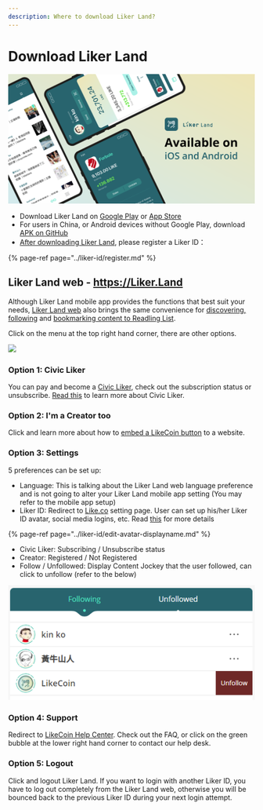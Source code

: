 ```yaml
---
description: Where to download Liker Land?
---
```


# Download Liker Land

![](../../.gitbook/assets/likecoin_ad72_appstore_og_ios_android.png)

* Download Liker Land on [Google Play](https://play.google.com/store/apps/details?id=com.oice) or [App Store](https://apps.apple.com/hk/app/liker-land/id1248232355)
* For users in China, or Android devices without Google Play, download [APK on GitHub](https://github.com/likecoin/likecoin-app/releases)
* [After downloading Liker Land](https://liker.land/getapp), please register a Liker ID：

{% page-ref page="../liker-id/register.md" %}

## Liker Land web - https://Liker.Land

Although Liker Land mobile app provides the functions that best suit your needs, [Liker Land web](https://liker.land/) also brings the same convenience for [discovering, following](https://docs.like.co/user-guide/reader/today-headline) and [bookmarking content to Readling List](https://docs.like.co/user-guide/reader/readling-list).

Click on the menu at the top right hand corner, there are other options.

![](https://gblobscdn.gitbook.com/assets%2F-LL4mdaVjNgL6A1--PV0%2F-MDJjdmH4gPPkYdgO50G%2F-MDJkMQN_N9l6TOGbQY9%2FLiker%20Land%20Web%202.png?alt=media&token=26a63b5c-8744-4046-ac1d-e1322809a268)

### **Option 1: Civic Liker**

You can pay and become a [Civic Liker](https://liker.land/civic), check out the subscription status or unsubscribe. [Read this](https://docs.like.co/user-guide/civic-liker) to learn more about Civic Liker.

### **Option 2: I'm a Creator too**

Click and learn more about how to [embed a LikeCoin button](https://liker.land/creators) to a website.

### **Option 3: Settings**

5 preferences can be set up:

* Language: This is talking about the Liker Land web language preference and is not going to alter your Liker Land mobile app setting \(You may refer to the mobile app setup\)
* Liker ID: Redirect to [Like.co](https://like.co/in/settings) setting page. User can set up his/her Liker ID avatar, social media logins, etc. Read [this](https://docs.like.co/user-guide/liker-id) for more details

{% page-ref page="../liker-id/edit-avatar-displayname.md" %}

* Civic Liker: Subscribing / Unsubscribe status
* Creator: Registered / Not Registered
* Follow / Unfollowed: Display Content Jockey that the user followed, can click to unfollow \(refer to the below\)

![](../../.gitbook/assets/liker-land-web-3-en.png)

### **Option 4: Support**

Redirect to [LikeCoin Help Center](https://docs.like.co/). Check out the FAQ, or click on the green bubble at the lower right hand corner to contact our help desk.

### **Option 5: Logout**

Click and logout Liker Land. If you want to login with another Liker ID, you have to log out completely from the Liker Land web, otherwise you will be bounced back to the previous Liker ID during your next login attempt.

